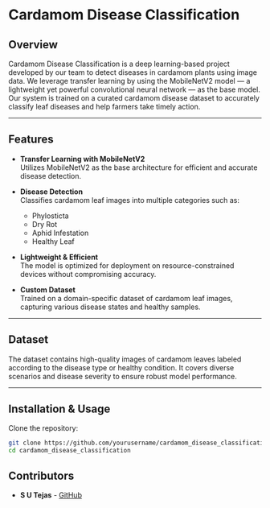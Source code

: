 # Cardamom Disease Classification

## Overview

Cardamom Disease Classification is a deep learning-based project developed by our team to detect diseases in cardamom plants using image data. We leverage transfer learning by using the MobileNetV2 model — a lightweight yet powerful convolutional neural network — as the base model. Our system is trained on a curated cardamom disease dataset to accurately classify leaf diseases and help farmers take timely action.

---

## Features

- **Transfer Learning with MobileNetV2**  
  Utilizes MobileNetV2 as the base architecture for efficient and accurate disease detection.

- **Disease Detection**  
  Classifies cardamom leaf images into multiple categories such as:  
  - Phylosticta  
  - Dry Rot  
  - Aphid Infestation  
  - Healthy Leaf

- **Lightweight & Efficient**  
  The model is optimized for deployment on resource-constrained devices without compromising accuracy.

- **Custom Dataset**  
  Trained on a domain-specific dataset of cardamom leaf images, capturing various disease states and healthy samples.

---

## Dataset

The dataset contains high-quality images of cardamom leaves labeled according to the disease type or healthy condition. It covers diverse scenarios and disease severity to ensure robust model performance.

---

## Installation & Usage

Clone the repository:

```bash
git clone https://github.com/yourusername/cardamom_disease_classification.git
cd cardamom_disease_classification
```

## Contributors

- **S U Tejas** - [GitHub](https://github.com/tejas-su)

